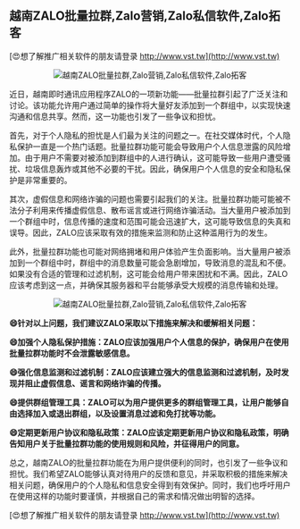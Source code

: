 ## **越南ZALO批量拉群,Zalo营销,Zalo私信软件,Zalo拓客**

[😍想了解推广相关软件的朋友请登录 http://www.vst.tw](http://www.vst.tw)

 <center><img src="https://vst.tw/MP4/tuiguang/png/3.png" alt="越南ZALO批量拉群,Zalo营销,Zalo私信软件,Zalo拓客"></center>

近日，越南即时通讯应用程序ZALO的一项新功能——批量拉群引起了广泛关注和讨论。该功能允许用户通过简单的操作将大量好友添加到一个群组中，以实现快速沟通和信息共享。然而，这一功能也引发了一些争议和担忧。

首先，对于个人隐私的担忧是人们最为关注的问题之一。在社交媒体时代，个人隐私保护一直是一个热门话题。批量拉群功能可能会导致用户个人信息泄露的风险增加。由于用户不需要对被添加到群组中的人进行确认，这可能导致一些用户遭受骚扰、垃圾信息轰炸或其他不必要的干扰。因此，确保用户个人信息的安全和隐私保护是非常重要的。

其次，虚假信息和网络诈骗的问题也需要引起我们的关注。批量拉群功能可能被不法分子利用来传播虚假信息、散布谣言或进行网络诈骗活动。当大量用户被添加到一个群组中时，信息传播的速度和范围可能会迅速扩大，这可能导致信息的失真和误导。因此，ZALO应该采取有效的措施来监测和防止这种滥用行为的发生。

此外，批量拉群功能也可能对网络拥堵和用户体验产生负面影响。当大量用户被添加到一个群组中时，群组中的消息数量可能会急剧增加，导致消息的混乱和不便。如果没有合适的管理和过滤机制，这可能会给用户带来困扰和不满。因此，ZALO应该考虑到这一点，并确保其服务器和平台能够承受大规模的消息传输和处理。

 <center><img src="https://vst.tw/MP4/tuiguang/png/4.png" alt="越南ZALO批量拉群,Zalo营销,Zalo私信软件,Zalo拓客"></center>

**😄针对以上问题，我们建议ZALO采取以下措施来解决和缓解相关问题：**

**😄加强个人隐私保护措施：ZALO应该加强用户个人信息的保护，确保用户在使用批量拉群功能时不会泄露敏感信息。**

**😄强化信息监测和过滤机制：ZALO应该建立强大的信息监测和过滤机制，及时发现并阻止虚假信息、谣言和网络诈骗的传播。**

**😄提供群组管理工具：ZALO可以为用户提供更多的群组管理工具，让用户能够自由选择加入或退出群组，以及设置消息过滤和免打扰等功能。**

**😄定期更新用户协议和隐私政策：ZALO应该定期更新用户协议和隐私政策，明确告知用户关于批量拉群功能的使用规则和风险，并征得用户的同意。**

总之，越南ZALO的批量拉群功能在为用户提供便利的同时，也引发了一些争议和担忧。我们希望ZALO能够认真对待用户的反馈和意见，并采取积极的措施来解决相关问题，确保用户的个人隐私和信息安全得到有效保护。同时，我们也呼吁用户在使用这样的功能时要谨慎，并根据自己的需求和情况做出明智的选择。

[😍想了解推广相关软件的朋友请登录 http://www.vst.tw](http://www.vst.tw)




